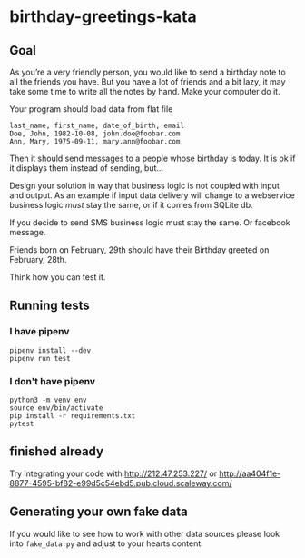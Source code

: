 # birthday-greetings-kata

## Goal

As you’re a very friendly person, you would like to send a birthday note to all
the friends you have. But you have a lot of friends and a bit lazy, it may take
some time to write all the notes by hand. Make your computer do it.

Your program should load data from flat file

    last_name, first_name, date_of_birth, email
    Doe, John, 1982-10-08, john.doe@foobar.com
    Ann, Mary, 1975-09-11, mary.ann@foobar.com

Then it should send messages to a people whose birthday is today.
It is ok if it displays them instead of sending, but...

Design your solution in way that business logic is not coupled with input and output.
As an example if input data delivery will change to a webservice business logic
*must* stay the same, or if it comes from SQLite db.

If you decide to send SMS business logic must stay the same. Or facebook message.

Friends born on February, 29th should have their Birthday greeted on February, 28th.

Think how you can test it.

## Running tests

### I have pipenv

    pipenv install --dev
    pipenv run test

### I don't have pipenv

    python3 -m venv env
    source env/bin/activate
    pip install -r requirements.txt
    pytest

## finished already

Try integrating your code with <http://212.47.253.227/> or
http://aa404f1e-8877-4595-bf82-e99d5c54ebd5.pub.cloud.scaleway.com/

## Generating your own fake data

If you would like to see how to work with other data sources please look
into `fake_data.py` and adjust to your hearts content.
